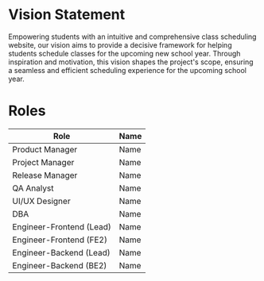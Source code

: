 # Vision Statement

Empowering students with an intuitive and comprehensive class scheduling website,
our vision aims to provide a decisive framework for helping students schedule
classes for the upcoming new school year. Through inspiration and motivation,
this vision shapes the project's scope, ensuring a seamless and efficient
scheduling experience for the upcoming school year.

# Roles

| Role                      | Name                      |
| ------------------------- | ------------------------- |
| Product Manager           | Name                      |
| Project Manager           | Name                      |
| Release Manager           | Name                      |
| QA Analyst                | Name                      |
| UI/UX Designer            | Name                      |
| DBA                       | Name                      |
| Engineer-Frontend (Lead)  | Name                      |
| Engineer-Frontend (FE2)   | Name                      |
| Engineer-Backend (Lead)   | Name                      |
| Engineer-Backend (BE2)    | Name                      |
